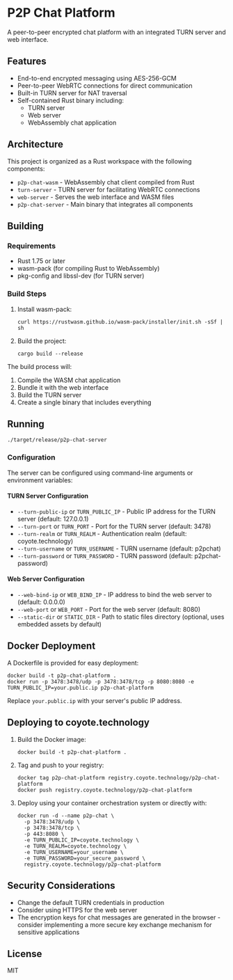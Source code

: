 # P2P Chat Platform

A peer-to-peer encrypted chat platform with an integrated TURN server and web interface.

## Features

- End-to-end encrypted messaging using AES-256-GCM
- Peer-to-peer WebRTC connections for direct communication
- Built-in TURN server for NAT traversal
- Self-contained Rust binary including:
  - TURN server
  - Web server
  - WebAssembly chat application

## Architecture

This project is organized as a Rust workspace with the following components:

- `p2p-chat-wasm` - WebAssembly chat client compiled from Rust
- `turn-server` - TURN server for facilitating WebRTC connections
- `web-server` - Serves the web interface and WASM files
- `p2p-chat-server` - Main binary that integrates all components

## Building

### Requirements

- Rust 1.75 or later
- wasm-pack (for compiling Rust to WebAssembly)
- pkg-config and libssl-dev (for TURN server)

### Build Steps

1. Install wasm-pack:
   ```
   curl https://rustwasm.github.io/wasm-pack/installer/init.sh -sSf | sh
   ```

2. Build the project:
   ```
   cargo build --release
   ```

The build process will:
1. Compile the WASM chat application
2. Bundle it with the web interface
3. Build the TURN server
4. Create a single binary that includes everything

## Running

```
./target/release/p2p-chat-server
```

### Configuration

The server can be configured using command-line arguments or environment variables:

#### TURN Server Configuration
- `--turn-public-ip` or `TURN_PUBLIC_IP` - Public IP address for the TURN server (default: 127.0.0.1)
- `--turn-port` or `TURN_PORT` - Port for the TURN server (default: 3478)
- `--turn-realm` or `TURN_REALM` - Authentication realm (default: coyote.technology)
- `--turn-username` or `TURN_USERNAME` - TURN username (default: p2pchat)
- `--turn-password` or `TURN_PASSWORD` - TURN password (default: p2pchat-password)

#### Web Server Configuration
- `--web-bind-ip` or `WEB_BIND_IP` - IP address to bind the web server to (default: 0.0.0.0)
- `--web-port` or `WEB_PORT` - Port for the web server (default: 8080)
- `--static-dir` or `STATIC_DIR` - Path to static files directory (optional, uses embedded assets by default)

## Docker Deployment

A Dockerfile is provided for easy deployment:

```
docker build -t p2p-chat-platform .
docker run -p 3478:3478/udp -p 3478:3478/tcp -p 8080:8080 -e TURN_PUBLIC_IP=your.public.ip p2p-chat-platform
```

Replace `your.public.ip` with your server's public IP address.

## Deploying to coyote.technology

1. Build the Docker image:
   ```
   docker build -t p2p-chat-platform .
   ```

2. Tag and push to your registry:
   ```
   docker tag p2p-chat-platform registry.coyote.technology/p2p-chat-platform
   docker push registry.coyote.technology/p2p-chat-platform
   ```

3. Deploy using your container orchestration system or directly with:
   ```
   docker run -d --name p2p-chat \
     -p 3478:3478/udp \
     -p 3478:3478/tcp \
     -p 443:8080 \
     -e TURN_PUBLIC_IP=coyote.technology \
     -e TURN_REALM=coyote.technology \
     -e TURN_USERNAME=your_username \
     -e TURN_PASSWORD=your_secure_password \
     registry.coyote.technology/p2p-chat-platform
   ```

## Security Considerations

- Change the default TURN credentials in production
- Consider using HTTPS for the web server
- The encryption keys for chat messages are generated in the browser - consider implementing a more secure key exchange mechanism for sensitive applications

## License

MIT
